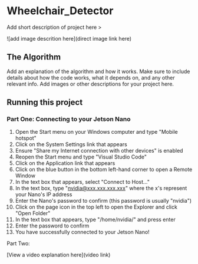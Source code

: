 # Wheelchair_Detector

 Add short description of project here >

![add image descrition here](direct image link here)

## The Algorithm

Add an explanation of the algorithm and how it works. Make sure to include details about how the code works, what it depends on, and any other relevant info. Add images or other descriptions for your project here. 

## Running this project

### Part One: Connecting to your Jetson Nano
1. Open the Start menu on your Windows computer and type "Mobile hotspot"
2. Click on the System Settings link that appears
3. Ensure "Share my Internet connection with other devices" is enabled
4. Reopen the Start menu and type "Visual Studio Code"
5. Click on the Application link that appears
6. Click on the blue button in the bottom left-hand corner to open a Remote Window
7. In the text box that appears, select "Connect to Host..."
8. In the text box, type "nvidia@xxx.xxx.xxx.xxx" where the x's represent your Nano's IP address
9. Enter the Nano's password to confirm (this password is usually "nvidia")
10. Click on the page icon in the top left to open the Explorer and click "Open Folder"
12. In the text box that appears, type "/home/nvidia/" and press enter
13. Enter the password to confirm
14. You have successfully connected to your Jetson Nano!

Part Two: 

[View a video explanation here](video link)
